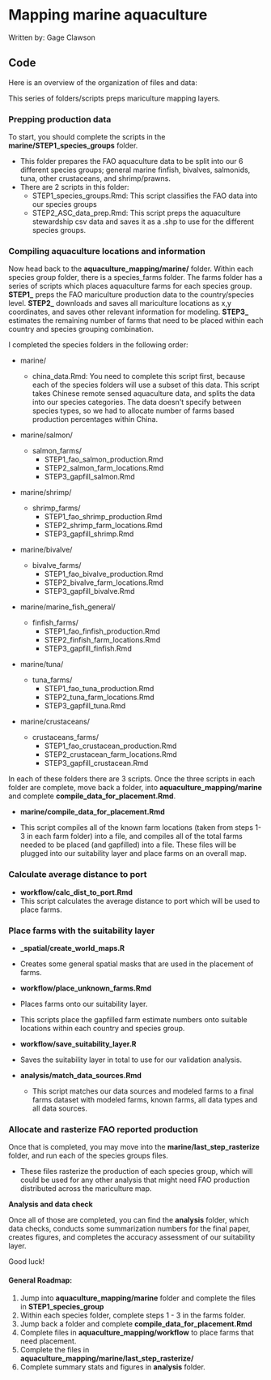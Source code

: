 # Mapping marine aquaculture

Written by: Gage Clawson

## Code

Here is an overview of the organization of files and data:

This series of folders/scripts preps mariculture mapping layers. 

### Prepping production data

To start, you should complete the scripts in the **marine/STEP1_species_groups** folder. 
 - This folder prepares the FAO aquaculture data to be split into our 6 different species groups; general marine finfish, bivalves, salmonids, tuna, other crustaceans, and shrimp/prawns. 
 - There are 2 scripts in this folder:
   - STEP1_species_groups.Rmd: This script classifies the FAO data into our species groups
   - STEP2_ASC_data_prep.Rmd: This script preps the aquaculture stewardship csv data and saves it as a .shp to use for the different species groups.

### Compiling aquaculture locations and information

Now head back to the **aquaculture_mapping/marine/** folder. Within each species group folder, there is a species_farms folder. The farms folder has a series of scripts which places aquaculture farms for each species group. **STEP1_** preps the FAO mariculture production data to the country/species level. **STEP2_** downloads and saves all mariculture locations as x,y coordinates, and saves other relevant information for modeling. **STEP3_** estimates the remaining number of farms that need to be placed within each country and species grouping combination.

I completed the species folders in the following order: 

 - marine/
    - china_data.Rmd: You need to complete this script first, because each of the species folders will use a subset of this data. This script takes Chinese remote sensed aquaculture data, and splits the data into our species categories. The data doesn't specify between species types, so we had to allocate number of farms based production percentages within China.

 - marine/salmon/
   - salmon_farms/
      - STEP1_fao_salmon_production.Rmd
      - STEP2_salmon_farm_locations.Rmd
      - STEP3_gapfill_salmon.Rmd
 
 - marine/shrimp/ 
   - shrimp_farms/
      - STEP1_fao_shrimp_production.Rmd
      - STEP2_shrimp_farm_locations.Rmd
      - STEP3_gapfill_shrimp.Rmd

 - marine/bivalve/
   - bivalve_farms/
      - STEP1_fao_bivalve_production.Rmd
      - STEP2_bivalve_farm_locations.Rmd
      - STEP3_gapfill_bivalve.Rmd

 - marine/marine_fish_general/
   - finfish_farms/
      - STEP1_fao_finfish_production.Rmd
      - STEP2_finfish_farm_locations.Rmd
      - STEP3_gapfill_finfish.Rmd

 - marine/tuna/
   - tuna_farms/
      - STEP1_fao_tuna_production.Rmd
      - STEP2_tuna_farm_locations.Rmd
      - STEP3_gapfill_tuna.Rmd

 - marine/crustaceans/
   - crustaceans_farms/
      - STEP1_fao_crustacean_production.Rmd
      - STEP2_crustacean_farm_locations.Rmd
      - STEP3_gapfill_crustacean.Rmd
   
In each of these folders there are 3 scripts. Once the three scripts in each folder are complete, move back a folder, into **aquaculture_mapping/marine** and complete **compile_data_for_placement.Rmd**. 

 - **marine/compile_data_for_placement.Rmd**

 - This script compiles all of the known farm locations (taken from steps 1-3 in each farm folder) into a file, and compiles all of the total farms needed to be placed (and gapfilled) into a file. These files will be plugged into our suitability layer and place farms on an overall map.
 
### Calculate average distance to port
 - **workflow/calc_dist_to_port.Rmd**
 - This script calculates the average distance to port which will be used to place farms.


### Place farms with the suitability layer

 - **_spatial/create_world_maps.R** 
  - Creates some general spatial masks that are used in the placement of farms. 

 - **workflow/place_unknown_farms.Rmd**

 - Places farms onto our suitability layer.
  - This scripts place the gapfilled farm estimate numbers onto suitable locations within each country and species group. 
  
 - **workflow/save_suitability_layer.R**
  - Saves the suitability layer in total to use for our validation analysis. 
  
 - **analysis/match_data_sources.Rmd**
     - This script matches our data sources and modeled farms to a final farms dataset with modeled farms, known farms, all data types and all data sources. 
  
### Allocate and rasterize FAO reported production

Once that is completed, you may move into the **marine/last_step_rasterize** folder, and run each of the species groups files. 

  - These files rasterize the production of each species group, which will could be used for any other analysis that might need FAO production distributed across the mariculture map. 
  
**Analysis and data check**

Once all of those are completed, you can find the **analysis** folder, which data checks, conducts some summarization numbers for the final paper, creates figures, and completes the accuracy assessment of our suitability layer. 

Good luck! 


#### General Roadmap: 

1. Jump into **aquaculture_mapping/marine** folder and complete the files in **STEP1_species_group**
2. Within each species folder, complete steps 1 - 3 in the farms folder. 
3. Jump back a folder and complete **compile_data_for_placement.Rmd**
4. Complete files in **aquaculture_mapping/workflow** to place farms that need placement. 
5. Complete the files in **aquaculture_mapping/marine/last_step_rasterize/**
6. Complete summary stats and figures in **analysis** folder. 


